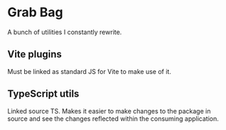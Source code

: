 # Grab Bag

A bunch of utilities I constantly rewrite.

## Vite plugins

Must be linked as standard JS for Vite to make use of it.

## TypeScript utils

Linked source TS. Makes it easier to make changes to the package in source and see the changes reflected within the consuming application.
